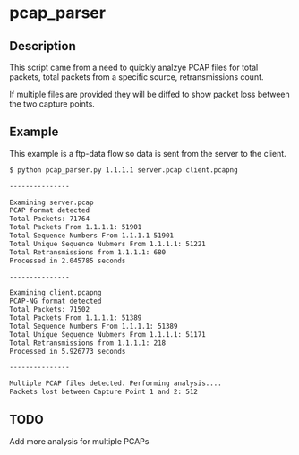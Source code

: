 # pcap_parser

## Description
This script came from a need to quickly analzye PCAP files for total packets, total packets from a specific source, retransmissions count.

If multiple files are provided they will be diffed to show packet loss between the two capture points.

## Example 

This example is a ftp-data flow so data is sent from the server to the client.

```bash
$ python pcap_parser.py 1.1.1.1 server.pcap client.pcapng

---------------

Examining server.pcap
PCAP format detected
Total Packets: 71764
Total Packets From 1.1.1.1: 51901
Total Sequence Numbers From 1.1.1.1 51901
Total Unique Sequence Nubmers From 1.1.1.1: 51221
Total Retransmissions from 1.1.1.1: 680
Processed in 2.045785 seconds

---------------

Examining client.pcapng
PCAP-NG format detected
Total Packets: 71502
Total Packets From 1.1.1.1: 51389
Total Sequence Numbers From 1.1.1.1: 51389
Total Unique Sequence Nubmers From 1.1.1.1: 51171
Total Retransmissions from 1.1.1.1: 218
Processed in 5.926773 seconds

---------------

Multiple PCAP files detected. Performing analysis....
Packets lost between Capture Point 1 and 2: 512
```

## TODO

Add more analysis for multiple PCAPs
